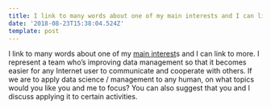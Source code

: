 ```yaml
---
title: I link to many words about one of my main interests and I can link to more.
date: '2018-08-23T15:38:04.524Z'
template: post
---
```

I link to many words about one of my [main interest](https://medium.com/@JulianDumitrasc/you-have-linked-to-https-matter-vc-apply-5462be426ad3)s and I can link to more. I represent a team who’s improving data management so that it becomes easier for any Internet user to communicate and cooperate with others. If we are to apply data science / management to any human, on what topics would you like you and me to focus? You can also suggest that you and I discuss applying it to certain activities.
